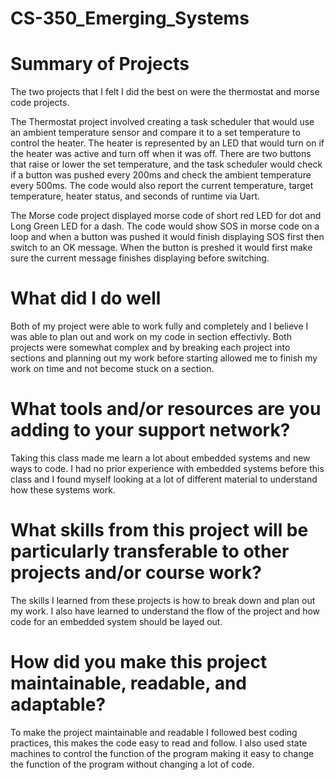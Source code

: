 # CS-350_Emerging_Systems

# Summary of Projects
The two projects that I felt I did the best on were the thermostat and morse code projects.

The Thermostat project involved creating a task scheduler that would use an ambient temperature sensor and compare it to a set temperature to control the heater. The heater is represented by an LED that would turn on if the heater was active and turn off when it was off. There are two buttons that raise or lower the set temperature, and the task scheduler would check if a button was pushed every 200ms and check the ambient temperature every 500ms. The code would also report the current temperature, target temperature, heater status, and seconds of runtime via Uart.

The Morse code project displayed morse code of short red LED for dot and Long Green LED for a dash. The code would show SOS in morse code on a loop and when a button was pushed it would finish displaying SOS first then switch to an OK message. When the button is preshed it would first make sure the current message finishes displaying before switching.

# What did I do well
Both of my project were able to work fully and completely and I believe I was able to plan out and work on my code in section effectivly. Both projects were somewhat complex and by breaking each project into sections and planning out my work before starting allowed me to finish my work on time and not become stuck on a section.

# What tools and/or resources are you adding to your support network?
Taking this class made me learn a lot about embedded systems and new ways to code. I had no prior experience with embedded systems before this class and I found myself looking at a lot of different material to understand how these systems work.

# What skills from this project will be particularly transferable to other projects and/or course work?
The skills I learned from these projects is how to break down and plan out my work. I also have learned to understand the flow of the project and how code for an embedded system should be layed out.

# How did you make this project maintainable, readable, and adaptable?
To make the project maintainable and readable I followed best coding practices, this makes the code easy to read and follow. I also used state machines to control the function of the program making it easy to change the function of the program without changing a lot of code.

